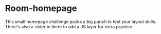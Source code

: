 # Room-homepage
This small homepage challenge packs a big punch to test your layout skills. There's also a slider in there to add a JS layer for extra practice.
